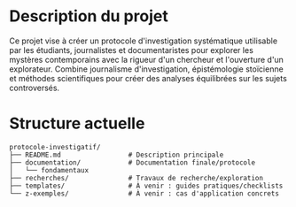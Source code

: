 # Description du projet
Ce projet vise à créer un protocole d'investigation systématique utilisable par les étudiants, journalistes et documentaristes pour explorer les mystères contemporains avec la rigueur d'un chercheur et l'ouverture d'un explorateur. Combine journalisme d'investigation, épistémologie stoïcienne et méthodes scientifiques pour créer des analyses équilibrées sur les sujets controversés.

# Structure actuelle
```
protocole-investigatif/
├── README.md                 # Description principale
├── documentation/            # Documentation finale/protocole
│   └── fondamentaux
├── recherches/               # Travaux de recherche/exploration  
├── templates/                # À venir : guides pratiques/checklists
└── z-exemples/               # À venir : cas d'application concrets
```